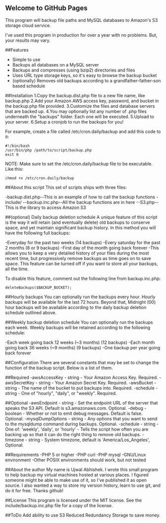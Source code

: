 ## Welcome to GitHub Pages

This program will backup file paths and MySQL databases to Amazon's S3 storage cloud service.

I've used this program in production for over a year with no problems. But, your results may vary.

##Features
- Simple to use
- Backups all databases on a MySQL server
- Backups and compresses (using bzip2) directories and files
- Uses URL type storage keys, so it's easy to browse the backup bucket
- (optionally) Removes old backups according to a grandfather-father-son based schedule

##Installation
1.Copy the backup.dist.php file to a new file name, like backup.php
2.Add your Amazon AWS access key, password, and bucket in the backup.php file provided.
3.Customize the files and database servers that are backed up.
4.You may optionally list any number of .php files underneath the "backups" folder. Each one will be executed.
5.Upload to your server.
6.Setup a cronjob to run the backups for you!

For example, create a file called /etc/cron.daily/backup and add this code to it:
```
#!/bin/bash
/usr/bin/php /path/to/script/backup.php    
exit 0
```
NOTE: Make sure to set the /etc/cron.daily/backup file to be executable. Like this:
```
chmod +x /etc/cron.daily/backup
```
##About this script
This set of scripts ships with three files:

-backup.dist.php--This is an example of how to call the backup functions
-include/
--backup.inc.php--All the backup functions are in here
--S3.php--This is the library to access Amazon S3
 
##(optional) Daily backup deletion schedule
A unique feature of this script is the way it will retain (and eventually delete) old backups to conserve space, and yet maintain significant backup history. In this method you will have the following full backups:

-Everyday for the past two weeks (14 backups)
-Every saturday for the past 2 months (8 or 9 backups)
-First day of the month going back forever
-This allows you to keep a very detailed history of your files during the most recent time, but progressively remove backups as time goes on to save space. This feature can be turned off if you want to store all your backups, all the time.

To disable this feature, comment out the following line from backup.inc.php:
```
deleteBackups($BACKUP_BUCKET);
```
##Hourly backups
You can optionally run the backups every hour. Hourly backups will be available for the last 72 hours. Beyond that, Midnight (00) hour backups will be available according to the daily backup deletion schedule outlined above.

##Weekly backup deletion schedule
You can optionally run the backups each week. Weekly backups will be retained according to the following schedule:

-Each week going back 12 weeks (~3 months) (12 backups)
-Each month going back 36 weeks (~9 months) (9 backups)
-One backup per year going back forever

##Configuration
There are several constants that may be set to change the function of the backup script. Below is a list of them.

##Required
-awsAccessKey - string - Your Amazon Access Key. Required.
-awsSecretKey - string - Your Amazon Secret Key. Required.
-awsBucket - string - The name of the bucket to put backups into. Required.
-schedule - string - One of "hourly", "daily", or "weekly". Required.
 
##Optional
-awsEndpoint - string - Set the endpoint URL of the server that speaks the S3 API. Default is s3.amazonaws.com. Optional.
-debug - boolean - Whether or not to emit debug messages. Default is false. Optional.
-mysqlDumpOptions - string - Any options that you want to send to the mysqldump command during backups. Optional.
-schedule - string - One of: 'weekly', 'daily', or 'hourly' - Tells the script how often you are backing up so that it can do the right thing to remove old backups.
-timezone - string - System timezone, default is 'America/Los_Angeles', Optional.
 
##Requirements
-PHP 5 or higher
-PHP curl
-PHP mysql
-GNU/Linux environment
-Other POSIX environments should work, but not tested
 
##About the author
My name is Ujwal Abhishek. I wrote this small program to help backup my virtual machines hosted at various places. I figured someone might be able to make use of it, so I've published it as open source. I also wanted a way to store my version history, learn to use git, and do it for free. Thanks github!

##License
This program is licensed under the MIT license. See the include/backup.inc.php file for a copy of the license.

##ToDo
Add ability to use S3 Reduced Redundancy Storage to save money.